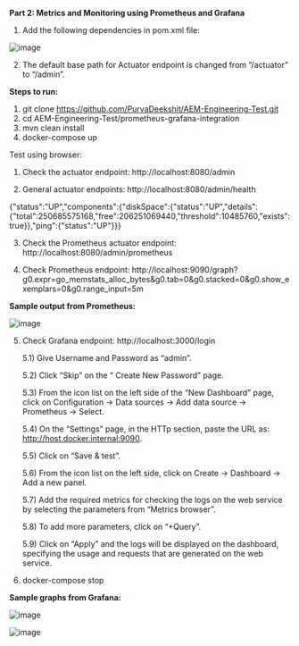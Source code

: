 **Part 2: Metrics and Monitoring using Prometheus and Grafana**

1. Add the following dependencies in pom.xml file:

![image](https://user-images.githubusercontent.com/47338443/148023625-cefba0de-09f1-4237-a8cf-2b559d01cf23.png)

2. The default base path for Actuator endpoint is changed from “/actuator” to “/admin”.

**Steps to run:**

1) git clone https://github.com/PurvaDeekshit/AEM-Engineering-Test.git
2) cd AEM-Engineering-Test/prometheus-grafana-integration
3) mvn clean install
4) docker-compose up

Test using browser:

1) Check the actuator endpoint:
http://localhost:8080/admin

2) General actuator endpoints:
http://localhost:8080/admin/health

{"status":"UP","components":{"diskSpace":{"status":"UP","details":{"total":250685575168,"free":206251069440,"threshold":10485760,"exists":true}},"ping":{"status":"UP"}}}

3) Check the Prometheus actuator endpoint:
http://localhost:8080/admin/prometheus

4) Check Prometheus endpoint:
http://localhost:9090/graph?g0.expr=go_memstats_alloc_bytes&g0.tab=0&g0.stacked=0&g0.show_exemplars=0&g0.range_input=5m

**Sample output from Prometheus:**

![image](https://user-images.githubusercontent.com/47338443/148021656-32e86405-46c2-4fda-8650-04071a2a3ed2.png)

5) Check Grafana endpoint: 
http://localhost:3000/login

    5.1) Give Username and Password as “admin”.

    5.2) Click “Skip” on the “ Create New Password” page.

    5.3) From the icon list on the left side of the “New Dashboard” page, click on     Configuration -> Data sources -> Add data source -> Prometheus -> Select.

    5.4) On the “Settings” page, in the HTTp section, paste the URL as: http://host.docker.internal:9090.

    5.5) Click on “Save & test”.

    5.6) From the icon list on the left side, click on Create -> Dashboard -> Add a new panel.

    5.7) Add the required metrics for checking the logs on the web service by selecting the parameters from “Metrics browser”.

    5.8) To add more parameters, click on “+Query”.

    5.9) Click on “Apply” and the logs will be displayed on the dashboard, specifying the usage and requests that are generated on the web service.
    
6) docker-compose stop

**Sample graphs from Grafana:**

![image](https://user-images.githubusercontent.com/47338443/148022352-c35b248c-290e-4dba-b9e7-8bfd45413e49.png)

![image](https://user-images.githubusercontent.com/47338443/148022387-eb0c7446-f400-4031-b241-833a2a252f37.png)







